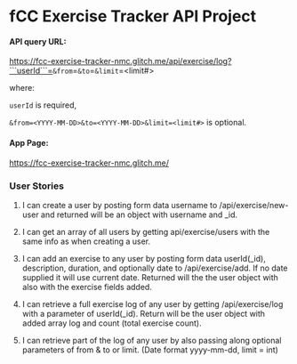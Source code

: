 # fCC Exercise Tracker API Project

#### API query URL:

https://fcc-exercise-tracker-nmc.glitch.me/api/exercise/log?```userId```=<userId>```&from```=<YYYY-MM-DD>```&to```=<YYYY-MM-DD>```&limit```=<limit#>


where: 

```userId``` is required,

```&from=<YYYY-MM-DD>&to=<YYYY-MM-DD>&limit=<limit#>``` is optional.

#### App Page:

https://fcc-exercise-tracker-nmc.glitch.me/


### User Stories

1. I can create a user by posting form data username to /api/exercise/new-user and returned will be an object with username and _id.

2. I can get an array of all users by getting api/exercise/users with the same info as when creating a user.

3. I can add an exercise to any user by posting form data userId(_id), description, duration, and optionally date to /api/exercise/add. If no date supplied it will use current date. Returned will the the user object with also with the exercise fields added.

4. I can retrieve a full exercise log of any user by getting /api/exercise/log with a parameter of userId(_id). Return will be the user object with added array log and count (total exercise count).

5. I can retrieve part of the log of any user by also passing along optional parameters of from & to or limit. (Date format yyyy-mm-dd, limit = int)
